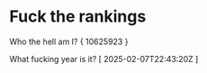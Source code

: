 # Fuck the rankings

Who the hell am I?
{ 10625923 }

What fucking year is it?
[ 2025-02-07T22:43:20Z ]
